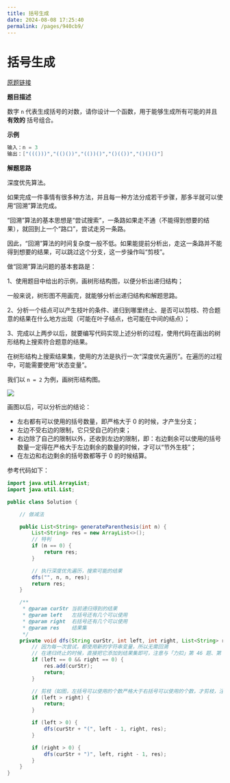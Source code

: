 ```yaml
---
title: 括号生成
date: 2024-08-08 17:25:40
permalink: /pages/940cb9/
---
```

# 括号生成

[原题链接](https://leetcode.cn/problems/generate-parentheses/)

**题目描述**

数字 `n` 代表生成括号的对数，请你设计一个函数，用于能够生成所有可能的并且 **有效的** 括号组合。

**示例**

```java
输入：n = 3
输出：["((()))","(()())","(())()","()(())","()()()"]
```

**解题思路**

深度优先算法。

如果完成一件事情有很多种方法，并且每一种方法分成若干步骤，那多半就可以使用“回溯”算法完成。

“回溯”算法的基本思想是“尝试搜索”，一条路如果走不通（不能得到想要的结果），就回到上一个“路口”，尝试走另一条路。

因此，“回溯”算法的时间复杂度一般不低。如果能提前分析出，走这一条路并不能得到想要的结果，可以跳过这个分支，这一步操作叫“剪枝”。

做“回溯”算法问题的基本套路是：

1、使用题目中给出的示例，画树形结构图，以便分析出递归结构；

一般来说，树形图不用画完，就能够分析出递归结构和解题思路。

2、分析一个结点可以产生枝叶的条件、递归到哪里终止、是否可以剪枝、符合题意的结果在什么地方出现（可能在叶子结点，也可能在中间的结点）；

3、完成以上两步以后，就要编写代码实现上述分析的过程，使用代码在画出的树形结构上搜索符合题意的结果。

在树形结构上搜索结果集，使用的方法是执行一次“深度优先遍历”。在遍历的过程中，可能需要使用“状态变量”。

我们以 `n = 2` 为例，画树形结构图。

![](http://img.topjavaer.cn/img/括号生成.jpg)

画图以后，可以分析出的结论：

- 左右都有可以使用的括号数量，即严格大于 0 的时候，才产生分支；
- 左边不受右边的限制，它只受自己的约束；
- 右边除了自己的限制以外，还收到左边的限制，即：右边剩余可以使用的括号数量一定得在严格大于左边剩余的数量的时候，才可以“节外生枝”；
- 在左边和右边剩余的括号数都等于 0 的时候结算。

参考代码如下：

```java
import java.util.ArrayList;
import java.util.List;

public class Solution {

    // 做减法

    public List<String> generateParenthesis(int n) {
        List<String> res = new ArrayList<>();
        // 特判
        if (n == 0) {
            return res;
        }

        // 执行深度优先遍历，搜索可能的结果
        dfs("", n, n, res);
        return res;
    }

    /**
     * @param curStr 当前递归得到的结果
     * @param left   左括号还有几个可以使用
     * @param right  右括号还有几个可以使用
     * @param res    结果集
     */
    private void dfs(String curStr, int left, int right, List<String> res) {
        // 因为每一次尝试，都使用新的字符串变量，所以无需回溯
        // 在递归终止的时候，直接把它添加到结果集即可，注意与「力扣」第 46 题、第 39 题区分
        if (left == 0 && right == 0) {
            res.add(curStr);
            return;
        }

        // 剪枝（如图，左括号可以使用的个数严格大于右括号可以使用的个数，才剪枝，注意这个细节）
        if (left > right) {
            return;
        }

        if (left > 0) {
            dfs(curStr + "(", left - 1, right, res);
        }

        if (right > 0) {
            dfs(curStr + ")", left, right - 1, res);
        }
    }
}
```

